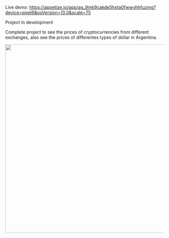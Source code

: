 Live demo: https://appetize.io/app/ag_9mk9cakde5hxta0fwwyhhfuzmg?device=pixel6&osVersion=13.0&scale=75

Project in development

Complete project to see the prices of cryptocurrencies from different exchanges, also see the prices of differentes types of dollar in Argentina. 

<img src="https://user-images.githubusercontent.com/22141158/212499127-183cda39-4f04-43a8-9f94-5968729935b5.png" height="600">
